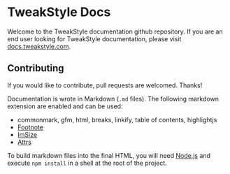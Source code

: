 TweakStyle Docs
===============
Welcome to the TweakStyle documentation github repository.
If you are an end user looking for TweakStyle documentation, please visit [docs.tweakstyle.com](http://docs.tweakstyle.com).

## Contributing

If you would like to contribute, pull requests are welcomed. Thanks!

Documentation is wrote in Markdown (`.md` files).
The following markdown extension are enabled and can be used:
- commonmark, gfm, html, breaks, linkify, table of contents, highlightjs
- [Footnote](https://github.com/markdown-it/markdown-it-footnote)
- [ImSize](https://github.com/tatsy/markdown-it-imsize)
- [Attrs](https://github.com/arve0/markdown-it-attrs)

To build markdown files into the final HTML, you will need [Node.js](https://nodejs.org/en/) and execute `npm install` in a shell at the root of the project.
